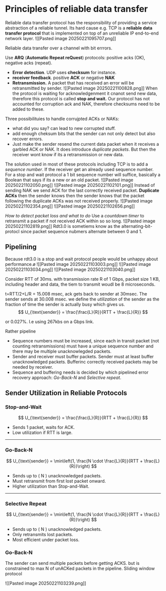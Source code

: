 ```table-of-contents
```
# Principles of reliable data transfer
Reliable data transfer protocol has the responsibility of providing a service abstraction of a reliable tunnel. Its hard cause e.g. TCP is a **reliable data transfer protocol** that is implemented on top of an unreliable IP end-to-end network layer.
![[Pasted image 20250221095707.png]]

Reliable data transfer over a channel with bit errrors.

Use **ARQ** (**Automatic Repeat reQuest**) protocols: positive acks (OK), negative acks (repeat).
- **Error detection**. UDP uses **checksum** for instance. 
- **receiver feedback**. positive **ACK** or  negative **NAK**
- **Retransmission.** A packet that has received an error will be retransmitted by sender.
![[Pasted image 20250221100828.png]]
When the protocol is waiting for acknowledgenment it cnanot send new data, therefore this protocol is called **stop and wait.** 
Our protocol has not accounted for corruption ack and NAK, therefore checksums need to be added to these.

Three possibilituies to handle corrujpted ACKs or NAKs:
- what did you say? can lead to new corrupted stuff. 
- add enough cheksum bits that the sender can not only detect but also recover errors.
- Just make the sender resend the current data packet when it receives a garbled ACK or NAK. It does introduce *duplicate packets*. But then the receiver wont know if its a retransmission or new data. 

The solution used in most of these protocols including TCP is to add a *sequence number*. If the receiver get an already used sequence number. For a  stop and wait protocol a 1 bit sequence number will suffice, basically a Boolean that says if its a new or an old packet. 
![[Pasted image 20250221102050.png]]
![[Pasted image 20250221102101.png]]
Instead of sending NAK we send ACK for the last correctly received packet. **Duplicate ACKs** then the sender knows then the sender knows that the packet following the duplicate ACKs was not received properly. 
![[Pasted image 20250221102354.png]]
![[Pasted image 20250221102656.png]]

*How to detect packet loss and what to do*
Use a *countdown timer* to retransmit a packet if not received ACK within so so long. 
![[Pasted image 20250221102819.png]]
	Rdt3.0 is sometiems know as the alternating-bit-protocl since packet sequence nubmers alternate between 0 and 1. 
## Pipelining
Because rdt3.0 is a stop and wait protocol people would be unhappy about performance.ø 
![[Pasted image 20250221103003.png]]
![[Pasted image 20250221103034.png]]
![[Pasted image 20250221103040.png]]

Consider RTT of 30ms.  with transmission rate R of 1 Gbps, packet size 1 KB, including header and data, the tiem to transmit woudl be 8 microseconds. 

t=RTT/2+L/R = 15.008 msec, ack gets back to sender at 30msec. The sender sends at 30.008 msec. we define the *utilization* of the sender as the fraction of time the sender is actually busy which gives us. 
$$
U_{\text{sender}} = \frac{\frac{L}{R}}{RTT + \frac{L}{R}}
$$

or 0.027%. I.e using 267kbs on a Gbps link. 


Rather pipeline
- Sequence numbers must be increased, since each in transit packet  (not counting retransmissions) must have a unique sequence  number and there may be multiple unacknowlegded packets.
- Sender and receiver must buffer packets. Sender must at least buffer unacknowledged packets. Bufferinc correctly received packets may be needed by receiver. 
- Sequence and buffering needs is decided by which pipelined error recovery approach: *Go-Back-N* and *Selective repeat*.

##  Sender Utilization in Reliable Protocols

###  Stop-and-Wait

$$
U_{\text{sender}} = \frac{\frac{L}{R}}{RTT + \frac{L}{R}}
$$

- Sends 1 packet, waits for ACK.
- Low utilization if RTT is large.

---

###  Go-Back-N

$$
U_{\text{sender}} = \min\left(1, \frac{N \cdot \frac{L}{R}}{RTT + \frac{L}{R}}\right)
$$

- Sends up to \( N \) unacknowledged packets.
- Must retransmit from first lost packet onward.
- Higher utilization than Stop-and-Wait.

---

###  Selective Repeat

$$
U_{\text{sender}} = \min\left(1, \frac{N \cdot \frac{L}{R}}{RTT + \frac{L}{R}}\right)
$$

- Sends up to \( N \) unacknowledged packets.
- Only retransmits lost packets.
- Most efficient under packet loss.

### Go-Back-N
The sender can send multiple packets before getting ACKS. but is constrained to  max N of unACKed packets in the pipeline. 
Sliding window protocol


![[Pasted image 20250221103239.png]]